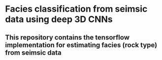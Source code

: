 # Facies classification from seimsic data using deep 3D CNNs
## This repository contains the tensorflow implementation for estimating facies (rock type) from seimsic data
